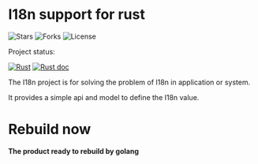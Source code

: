 # I18n support for rust

![Stars](https://img.shields.io/github/stars/Uberate/i18n?label=Stars)
![Forks](https://img.shields.io/github/forks/Uberate/i18n?label=Forks)
![License](https://img.shields.io/github/license/Uberate/i18n?label=LICENSE)

Project status:

[![Rust](https://github.com/Uberate/i18n/actions/workflows/rust.yml/badge.svg)](https://github.com/Uberate/i18n/actions/workflows/rust.yml)
[![Rust doc](https://github.com/Uberate/i18n/actions/workflows/pages.yml/badge.svg)](https://uberate.github.io/i18n/i18n/index.html)

The I18n project is for solving the problem of I18n in application or system.

It provides a simple api and model to define the I18n value.

# Rebuild now
**The product ready to rebuild by golang**